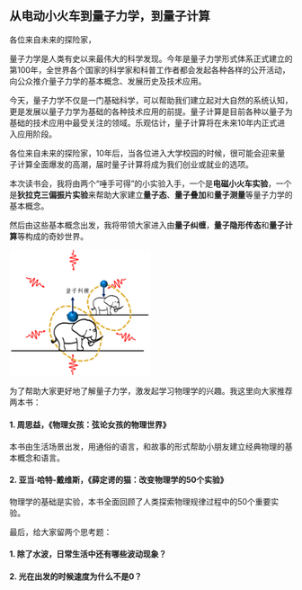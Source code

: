 从电动小火车到量子力学，到量子计算
---

各位来自未来的探险家，

量子力学是人类有史以来最伟大的科学发现。今年是量子力学形式体系正式建立的第100年，全世界各个国家的科学家和科普工作者都会发起各种各样的公开活动，向公众推介量子力学的基本概念、发展历史及技术应用。

今天，量子力学不仅是一门基础科学，可以帮助我们建立起对大自然的系统认知，更是发展以量子力学为基础的各种技术应用的前提。量子计算是目前各种以量子为基础的技术应用中最受关注的领域。乐观估计，量子计算将在未来10年内正式进入应用阶段。

各位来自未来的探险家，10年后，当各位进入大学校园的时候，很可能会迎来量子计算全面爆发的高潮，届时量子计算将成为我们创业或就业的选项。

本次读书会，我将由两个“唾手可得”的小实验入手，一个是**电磁小火车实验**，一个是**狄拉克三偏振片实验**来帮助大家建立**量子态**、**量子叠加**和**量子测量**等量子力学的基本概念。

然后由这些基本概念出发，我将带领大家进入由**量子纠缠**，**量子隐形传态**和**量子计算**等构成的奇妙世界。

<img src="https://github.com/jiyanjiang/My_Physics_Book/blob/main/News/q_entangle.png" width="50%">

为了帮助大家更好地了解量子力学，激发起学习物理学的兴趣。我这里向大家推荐两本书：

#### 1. 周思益，《物理女孩：弦论女孩的物理世界》

本书由生活场景出发，用通俗的语言，和故事的形式帮助小朋友建立经典物理的基本概念和语言。

#### 2. 亚当·哈特-戴维斯，《薛定谔的猫：改变物理学的50个实验》

物理学的基础是实验，本书全面回顾了人类探索物理规律过程中的50个重要实验。


最后，给大家留两个思考题：

#### 1. 除了水波，日常生活中还有哪些波动现象？
#### 2. 光在出发的时候速度为什么不是0？


